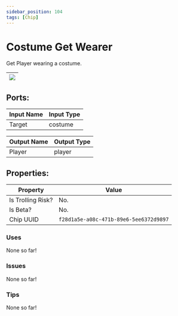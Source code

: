 ```yaml
---
sidebar_position: 104
tags: [Chip]
---
```


# Costume Get Wearer


Get Player wearing a costume.

| ![](https://images-ext-2.discordapp.net/external/MPmIaQzlEPmgGWlgi-WxBBXt0Bjv_zWPkg1y1f_sy3s/https/www.recroomcircuits.com/image/circuit/absolute-value?width=206&height=108) |
|-----|

## Ports:

| Input Name | Input Type |
|-----------|-----------|
| Target | costume |

| Output Name | Output Type |
|-----------|-----------|
| Player | player |

## Properties:

| Property  | Value |
|-------------------|-----------|
| Is Trolling Risk? | No. |
| Is Beta? | No. |
| Chip UUID | `f28d1a5e-a08c-471b-89e6-5ee6372d9897` |

### Uses
None so far!

### Issues
None so far!

### Tips
None so far!
